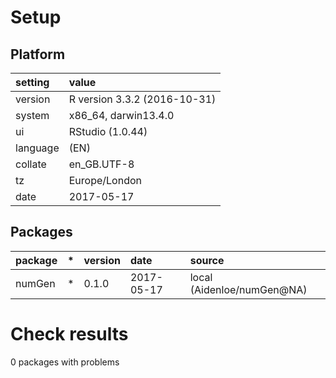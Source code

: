 # Setup

## Platform

|setting  |value                        |
|:--------|:----------------------------|
|version  |R version 3.3.2 (2016-10-31) |
|system   |x86_64, darwin13.4.0         |
|ui       |RStudio (1.0.44)             |
|language |(EN)                         |
|collate  |en_GB.UTF-8                  |
|tz       |Europe/London                |
|date     |2017-05-17                   |

## Packages

|package |*  |version |date       |source                     |
|:-------|:--|:-------|:----------|:--------------------------|
|numGen  |*  |0.1.0   |2017-05-17 |local (Aidenloe/numGen@NA) |

# Check results
0 packages with problems


